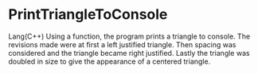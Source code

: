 # PrintTriangleToConsole
Lang(C++) Using a function, the program prints a triangle to console. The revisions made were at first a left justified triangle. Then spacing was considered and the triangle became right justified. Lastly the triangle was doubled in size to give the appearance of a centered triangle. 
